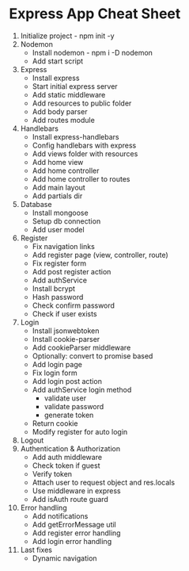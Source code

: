 # Express App Cheat Sheet

1. Initialize project  - npm init -y
2. Nodemon
    * Install nodemon  - npm i -D nodemon
    * Add start script
3. Express
    * Install express
    * Start initial express server
    * Add static middleware
    * Add resources to public folder
    * Add body parser
    * Add routes module
4. Handlebars
    * Install express-handlebars
    * Config handlebars with express
    * Add views folder with resources
    * Add home view
    * Add home controller
    * Add home controller to routes
    * Add main layout
    * Add partials dir
5. Database
    * Install  mongoose
    * Setup db connection
    * Add user model
6. Register
    * Fix navigation links
    * Add register page (view, controller, route)
    * Fix register form
    * Add post register action
    * Add authService
    * Install bcrypt
    * Hash password
    * Check confirm password
    * Check if user exists
7. Login
    * Install jsonwebtoken
    * Install cookie-parser
    * Add cookieParser middleware
    * Optionally: convert to promise based 
    * Add login page
    * Fix login form
    * Add login post action
    * Add authService login method
        * validate user
        * validate password
        * generate token
    * Return cookie
    * Modify register for auto login
8. Logout
9. Authentication & Authorization
    * Add auth middleware
    * Check token if guest
    * Verify token
    * Attach user to request object and res.locals
    * Use middleware in express
    * Add isAuth route guard
10. Error handling
    * Add notifications
    * Add getErrorMessage util
    * Add register error handling
    * Add login error handling
11. Last fixes
    * Dynamic navigation

